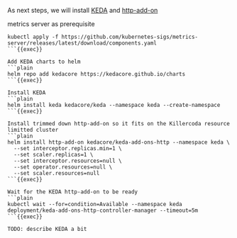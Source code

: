 As next steps, we will install [KEDA]() and [http-add-on]()

metrics server as prerequisite
```plain
kubectl apply -f https://github.com/kubernetes-sigs/metrics-server/releases/latest/download/components.yaml
```{{exec}}

Add KEDA charts to helm
```plain
helm repo add kedacore https://kedacore.github.io/charts
```{{exec}}

Install KEDA
```plain
helm install keda kedacore/keda --namespace keda --create-namespace
```{{exec}}

Install trimmed down http-add-on so it fits on the Killercoda resource limitted cluster
```plain
helm install http-add-on kedacore/keda-add-ons-http --namespace keda \
  --set interceptor.replicas.min=1 \
  --set scaler.replicas=1 \
  --set interceptor.resources=null \
  --set operator.resources=null \
  --set scaler.resources=null
```{{exec}}

Wait for the KEDA http-add-on to be ready
```plain
kubectl wait --for=condition=Available --namespace keda deployment/keda-add-ons-http-controller-manager --timeout=5m
```{{exec}}

TODO: describe KEDA a bit
